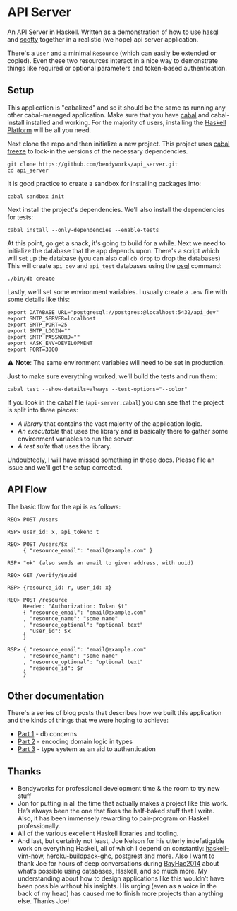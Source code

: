 # API Server

An API Server in Haskell. Written as a demonstration of how to use
[hasql][hsql] and [scotty][stty] together in a realistic (we hope) api
server application.

[hsql]: http://hackage.haskell.org/package/hasql
[stty]: http://hackage.haskell.org/package/scotty

There's a `User` and a minimal `Resource` (which can easily be extended
or copied). Even these two resources interact in a nice way to
demonstrate things like required or optional parameters and token-based
authentication.


## Setup

This application is "cabalized" and so it should be the same as running any
other cabal-managed application. Make sure that you have [cabal][cabl] and
cabal-install installed and working. For the majority of users, installing
the [Haskell Platform][hplt] will be all you need.

[cabl]: https://www.haskell.org/cabal/
[hplt]: https://www.haskell.org/platform/

Next clone the repo and then initialize a new project. This project uses
[cabal freeze][frze] to lock-in the versions of the necessary dependencies.

[frze]: http://blog.johantibell.com/2014/04/announcing-cabal-120.html#dependency-freezing

    git clone https://github.com/bendyworks/api_server.git
    cd api_server

It is good practice to create a sandbox for installing packages into:

    cabal sandbox init

Next install the project's dependencies. We'll also install the
dependencies for tests:

    cabal install --only-dependencies --enable-tests

At this point, go get a snack, it's going to build for a while. Next we
need to initialize the database that the app depends upon. There's a script
which will set up the database (you can also call `db drop` to drop the
databases) This will create `api_dev` and `api_test` databases using the
[psql][] command:

[psql]: http://www.postgresql.org/docs/current/static/app-psql.html

    ./bin/db create

Lastly, we'll set some environment variables. I usually create a `.env`
file with some details like this:

    export DATABASE_URL="postgresql://postgres:@localhost:5432/api_dev"
    export SMTP_SERVER=localhost
    export SMTP_PORT=25
    export SMTP_LOGIN=""
    export SMTP_PASSWORD=""
    export HASK_ENV=DEVELOPMENT
    export PORT=3000

⚠️ **Note**: The same environment variables will need to be set in production.

Just to make sure everything worked, we'll build the tests and run them:

    cabal test --show-details=always --test-options="--color"

If you look in the cabal file (`api-server.cabal`) you can see that the
project is split into three pieces:

* _A library_ that contains the vast majority of the application logic.
* _An executable_ that uses the library and is basically there to gather
  some environment variables to run the server.
* _A test suite_ that uses the library.

Undoubtedly, I will have missed something in these docs. Please file an
issue and we'll get the setup corrected.

## API Flow

The basic flow for the api is as follows:

    REQ> POST /users

    RSP> user_id: x, api_token: t

    REQ> POST /users/$x
         { "resource_email": "email@example.com" }

    RSP> "ok" (also sends an email to given address, with uuid)

    REQ> GET /verify/$uuid

    RSP> {resource_id: r, user_id: x}

    REQ> POST /resource
         Header: "Authorization: Token $t"
         { "resource_email": "email@example.com"
         , "resource_name": "some name"
         , "resource_optional": "optional text"
         , "user_id": $x
         }

    RSP> { "resource_email": "email@example.com"
         , "resource_name": "some name"
         , "resource_optional": "optional text"
         , "resource_id": $r
         }

## Other documentation

There's a series of blog posts that describes how we built this application
and the kinds of things that we were hoping to achieve:

* [Part 1][prt1] - db concerns
* [Part 2][prt2] - encoding domain logic in types
* [Part 3][prt3] - type system as an aid to authentication

[prt1]: http://bendyworks.com/actually-using-the-database/
[prt2]: https://bendyworks.com/haskell-api-server-2/
[prt3]: https://bendyworks.com/authentication-via-haskell/

## Thanks

* Bendyworks for professional development time & the room to try new stuff
* Jon for putting in all the time that actually makes a project like this
  work. He’s always been the one that fixes the half-baked stuff that I
  write. Also, it has been immensely rewarding to pair-program on Haskell
  professionally.
* All of the various excellent Haskell libraries and tooling.
* And last, but certainly not least, Joe Nelson for his utterly
  indefatigable work on everything Haskell, all of which I depend on
  constantly: [haskell-vim-now][hvin], [heroku-buildpack-ghc][hbpg],
  [postgrest][rest] and [more][].  Also I want to thank Joe for hours of
  deep conversations during [BayHac2014][byhc]  about what’s possible using
  databases, Haskell, and so much more. My understanding about how to
  design applications like this wouldn’t have been possible without his
  insights.  His urging (even as a voice in the back of my head) has caused
  me to finish more projects than anything else. Thanks Joe!

[hvin]: https://github.com/begriffs/haskell-vim-now
[hbpg]: https://github.com/begriffs/heroku-buildpack-ghc
[rest]: https://github.com/begriffs/postgrest
[more]: https://github.com/begriffs?tab=repositories
[byhc]: https://www.haskell.org/haskellwiki/BayHac2014

